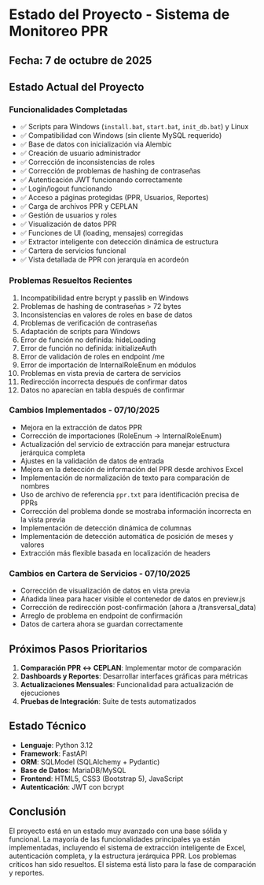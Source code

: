 # Estado del Proyecto - Sistema de Monitoreo PPR

## Fecha: 7 de octubre de 2025

## Estado Actual del Proyecto

### Funcionalidades Completadas
- ✅ Scripts para Windows (`install.bat`, `start.bat`, `init_db.bat`) y Linux
- ✅ Compatibilidad con Windows (sin cliente MySQL requerido)
- ✅ Base de datos con inicialización via Alembic
- ✅ Creación de usuario administrador
- ✅ Corrección de inconsistencias de roles
- ✅ Corrección de problemas de hashing de contraseñas
- ✅ Autenticación JWT funcionando correctamente
- ✅ Login/logout funcionando
- ✅ Acceso a páginas protegidas (PPR, Usuarios, Reportes)
- ✅ Carga de archivos PPR y CEPLAN
- ✅ Gestión de usuarios y roles
- ✅ Visualización de datos PPR
- ✅ Funciones de UI (loading, mensajes) corregidas
- ✅ Extractor inteligente con detección dinámica de estructura
- ✅ Cartera de servicios funcional
- ✅ Vista detallada de PPR con jerarquía en acordeón

### Problemas Resueltos Recientes
1. Incompatibilidad entre bcrypt y passlib en Windows
2. Problemas de hashing de contraseñas > 72 bytes
3. Inconsistencias en valores de roles en base de datos
4. Problemas de verificación de contraseñas
5. Adaptación de scripts para Windows
6. Error de función no definida: hideLoading
7. Error de función no definida: initializeAuth
8. Error de validación de roles en endpoint /me
9. Error de importación de InternalRoleEnum en módulos
10. Problemas en vista previa de cartera de servicios
11. Redirección incorrecta después de confirmar datos
12. Datos no aparecían en tabla después de confirmar

### Cambios Implementados - 07/10/2025
- Mejora en la extracción de datos PPR
- Corrección de importaciones (RoleEnum -> InternalRoleEnum)
- Actualización del servicio de extracción para manejar estructura jerárquica completa
- Ajustes en la validación de datos de entrada
- Mejora en la detección de información del PPR desde archivos Excel
- Implementación de normalización de texto para comparación de nombres
- Uso de archivo de referencia `ppr.txt` para identificación precisa de PPRs
- Corrección del problema donde se mostraba información incorrecta en la vista previa
- Implementación de detección dinámica de columnas
- Implementación de detección automática de posición de meses y valores
- Extracción más flexible basada en localización de headers

### Cambios en Cartera de Servicios - 07/10/2025
- Corrección de visualización de datos en vista previa
- Añadida línea para hacer visible el contenedor de datos en preview.js
- Corrección de redirección post-confirmación (ahora a /transversal_data)
- Arreglo de problema en endpoint de confirmación
- Datos de cartera ahora se guardan correctamente

## Próximos Pasos Prioritarios
1. **Comparación PPR ↔ CEPLAN**: Implementar motor de comparación
2. **Dashboards y Reportes**: Desarrollar interfaces gráficas para métricas
3. **Actualizaciones Mensuales**: Funcionalidad para actualización de ejecuciones
4. **Pruebas de Integración**: Suite de tests automatizados

## Estado Técnico
- **Lenguaje**: Python 3.12
- **Framework**: FastAPI
- **ORM**: SQLModel (SQLAlchemy + Pydantic)
- **Base de Datos**: MariaDB/MySQL
- **Frontend**: HTML5, CSS3 (Bootstrap 5), JavaScript
- **Autenticación**: JWT con bcrypt

## Conclusión
El proyecto está en un estado muy avanzado con una base sólida y funcional. La mayoría de las funcionalidades principales ya están implementadas, incluyendo el sistema de extracción inteligente de Excel, autenticación completa, y la estructura jerárquica PPR. Los problemas críticos han sido resueltos. El sistema está listo para la fase de comparación y reportes.